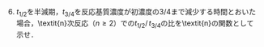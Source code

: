6. $t_{1/2}$を半減期，$t_{3/4}$を反応基質濃度が初濃度の3/4まで減少する時間とおいた場合，\textit{n}次反応（$n \geq 2$）での$t_{1/2}/\,t_{3/4}$の比を\textit{n}の関数として示せ．

